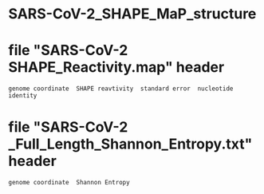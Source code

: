 # SARS-CoV-2_SHAPE_MaP_structure

# file "SARS-CoV-2 SHAPE_Reactivity.map" header
    genome coordinate  SHAPE reavtivity  standard error  nucleotide identity
# file "SARS-CoV-2 _Full_Length_Shannon_Entropy.txt" header
    genome coordinate  Shannon Entropy
